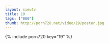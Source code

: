 ```yaml
--- 
layout: sieutv
title: 19
tags: ["000"]
thumb: http://porn720.net/video/19/poster.jpg
---
```

{% include porn720 key="19" %} 

